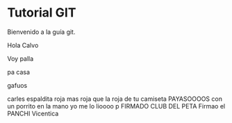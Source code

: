 # Tutorial GIT
Bienvenido a la guía git.

Hola Calvo

Voy palla

pa casa

gafuos


carles espaldita roja mas roja que la roja de tu camiseta
PAYASOOOOS
con un porrito en la mano yo me lo lioooo p
FIRMADO CLUB DEL PETA
Firmao el PANCHI
Vicentica
